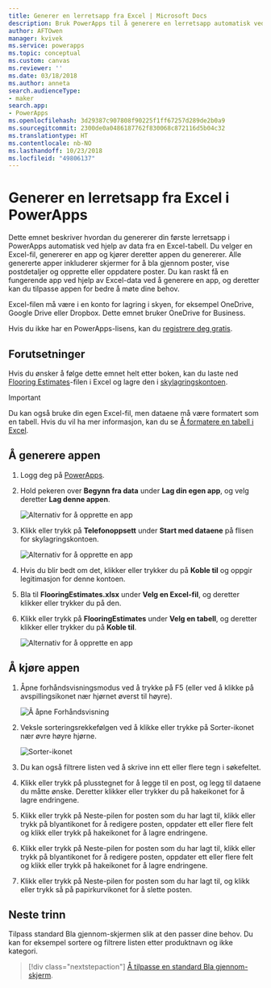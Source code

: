 ```yaml
---
title: Generer en lerretsapp fra Excel | Microsoft Docs
description: Bruk PowerApps til å generere en lerretsapp automatisk ved hjelp av en Excel-fil som er lagret på en skylagringskonto.
author: AFTOwen
manager: kvivek
ms.service: powerapps
ms.topic: conceptual
ms.custom: canvas
ms.reviewer: ''
ms.date: 03/18/2018
ms.author: anneta
search.audienceType:
- maker
search.app:
- PowerApps
ms.openlocfilehash: 3d29387c907808f90225f1ff67257d289de2b0a9
ms.sourcegitcommit: 2300de0a0486187762f830068c872116d5b04c32
ms.translationtype: HT
ms.contentlocale: nb-NO
ms.lasthandoff: 10/23/2018
ms.locfileid: "49806137"
---
```

# <a name="generate-a-canvas-app-from-excel-in-powerapps"></a>Generer en lerretsapp fra Excel i PowerApps

Dette emnet beskriver hvordan du genererer din første lerretsapp i PowerApps automatisk ved hjelp av data fra en Excel-tabell. Du velger en Excel-fil, genererer en app og kjører deretter appen du genererer. Alle genererte apper inkluderer skjermer for å bla gjennom poster, vise postdetaljer og opprette eller oppdatere poster. Du kan raskt få en fungerende app ved hjelp av Excel-data ved å generere en app, og deretter kan du tilpasse appen for bedre å møte dine behov. 

Excel-filen må være i en konto for lagring i skyen, for eksempel OneDrive, Google Drive eller Dropbox. Dette emnet bruker OneDrive for Business.

Hvis du ikke har en PowerApps-lisens, kan du [registrere deg gratis](../signup-for-powerapps.md).

## <a name="prerequisites"></a>Forutsetninger

Hvis du ønsker å følge dette emnet helt etter boken, kan du laste ned [Flooring Estimates](https://az787822.vo.msecnd.net/documentation/get-started-from-data/FlooringEstimates.xlsx)-filen i Excel og lagre den i [skylagringskontoen](connections/cloud-storage-blob-connections.md).

> [!IMPORTANT]
> Du kan også bruke din egen Excel-fil, men dataene må være formatert som en tabell. Hvis du vil ha mer informasjon, kan du se [Å formatere en tabell i Excel](how-to-excel-tips.md). 

## <a name="generate-the-app"></a>Å generere appen

1. Logg deg på [PowerApps](https://web.powerapps.com?utm_source=padocs&utm_medium=linkinadoc&utm_campaign=referralsfromdoc).

1. Hold pekeren over **Begynn fra data** under **Lag din egen app**, og velg deretter **Lag denne appen**.

    ![Alternativ for å opprette en app](./media/get-started-create-from-data/start-from-data.png)

1. Klikk eller trykk på **Telefonoppsett** under **Start med dataene** på flisen for skylagringskontoen.

    ![Alternativ for å opprette en app](./media/get-started-create-from-data/odfb-tile.png)

1. Hvis du blir bedt om det, klikker eller trykker du på **Koble til** og oppgir legitimasjon for denne kontoen.

1. Bla til **FlooringEstimates.xlsx** under **Velg en Excel-fil**, og deretter klikker eller trykker du på den. 

1. Klikk eller trykk på **FlooringEstimates** under **Velg en tabell**, og deretter klikker eller trykker du på **Koble til**.

    ![Alternativ for å opprette en app](./media/get-started-create-from-data/choose-table.png)

## <a name="run-the-app"></a>Å kjøre appen

1. Åpne forhåndsvisningsmodus ved å trykke på F5 (eller ved å klikke på avspillingsikonet nær hjørnet øverst til høyre).

    ![Å åpne Forhåndsvisning](./media/get-started-create-from-data/open-preview.png)

1. Veksle sorteringsrekkefølgen ved å klikke eller trykke på Sorter-ikonet nær øvre høyre hjørne.

    ![Sorter-ikonet](./media/get-started-create-from-data/sort-icon.png)

1. Du kan også filtrere listen ved å skrive inn ett eller flere tegn i søkefeltet.

1. Klikk eller trykk på plusstegnet for å legge til en post, og legg til dataene du måtte ønske. Deretter klikker eller trykker du på hakeikonet for å lagre endringene.

1. Klikk eller trykk på Neste-pilen for posten som du har lagt til, klikk eller trykk på blyantikonet for å redigere posten, oppdater ett eller flere felt og klikk eller trykk på hakeikonet for å lagre endringene.

1. Klikk eller trykk på Neste-pilen for posten som du har lagt til, klikk eller trykk på blyantikonet for å redigere posten, oppdater ett eller flere felt og klikk eller trykk på hakeikonet for å lagre endringene.

1. Klikk eller trykk på Neste-pilen for posten som du har lagt til, og klikk eller trykk så på papirkurvikonet for å slette posten.

## <a name="next-steps"></a>Neste trinn

Tilpass standard Bla gjennom-skjermen slik at den passer dine behov. Du kan for eksempel sortere og filtrere listen etter produktnavn og ikke kategori.

> [!div class="nextstepaction"]
> [Å tilpasse en standard Bla gjennom-skjerm](customize-layout-sharepoint.md).
